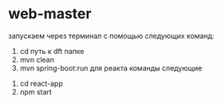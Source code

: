 # web-master
запускаем через терминал с помощью следующих команд:
1. cd путь к dft папке
2. mvn clean
3. mvn spring-boot:run
для реакта команды следующие
1) cd react-app
2) npm start
